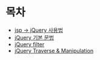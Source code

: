 
# 목차
- [jsp -> jQuery 사용법](jsp_jQuery_사용법.md)
- [jQuery 기본 문법](jQueryBasic.md)
- [jQuery filter](jQuery_filter.md)
- [jQuery Traverse & Manipulation](Traverse_Manipulation.md)